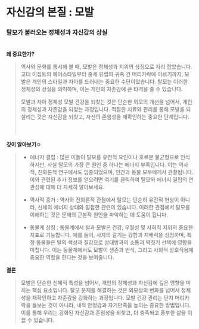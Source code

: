 
# 자신감의 본질 : 모발

### 탈모가 불러오는 정체성과 자신감의 상실      
 　   
 **왜 중요한가?**

> 역사와 문화를 통시해 볼 때, 모발은 정체성과 지위의 상징으로 자리 잡았습니다. 고대 이집트의 헤어스타일부터 중세 유럽의 귀족 긴 머리카락에 이르기까지, 모발은 개인의 스타일과 자아를 드러내는 중요한 수단이었습니다. 탈모는 이러한 정체성의 상실을 의미하며, 이는 개인의 자존감에 큰 타격을 줄 수 있습니다.
> 
> 모발과 자아 정체성 모발 건강을 되찾는 것은 단순한 외모의 개선을 넘어서, 개인의 정체성과 자존감을 되찾는 과정입니다. 적절한 치료와 관리를 통해 모발을 되살리는 것은 자신감을 되찾고, 자신의 존엄성을 재확인하는 중요한 단계입니다.   
　   
　   

**깊이 알아보기**ㅇ 

>  - 에너지 결핍 : 많은 이들이 탈모를 유전적 요인이나 호르몬 불균형으로 인식하지만, 사실 탈모의 가장 큰 원인 중 하나는 에너지 부족입니다. 이는 역사적, 진화론적 연구에서도 입증되었으며, 인간과 동물 모두에게서 관찰됩니다. 이와 관련된 추가 정보를 얻으려면 여기를 클릭하여 탈모와 에너지 결핍의 연관성에 대해 더 자세히 알아보세요.
> 
>  - 역사적 증거 : 역사와 진화론적 관점에서 탈모는 단순히 유전적 현상이 아니라, 신체의 에너지 상태와 밀접한 관련이 있습니다. 이러한 관점에서 탈모를 이해하는 것은 문제의 근본적 원인을 파악하는 데 도움이 됩니다.
> 
>  - 동물계 상징 : 동물계에서 털과 모발은 건강, 우월성 및 사회적 지위의 중요한 지표로 기능합니다. 예를 들어, 사자의 갈기는 강함과 지배력을 상징하며, 특정 동물들은 털의 색상과 질감으로 상대방과의 소통과 짝짓기 선택에 영향을 미칩니다. 이는 동물계에서도 모발이 생존과 번식, 그리고 사회적 상호작용에 중요한 역할을 한다는 것을 보여줍니다.

 **결론**
 
> 모발은 단순한 신체적 특성을 넘어서, 개인의 정체성과 자신감에 깊은 영향을 미치는 핵심 요소입니다. 탈모 문제를 해결하는 것은 외모상의 변화를 넘어서 정체성을 재확인하고 자존감을 강화하는 과정입니다. 모발 건강 관리는 단지 머리카락을 돌보는 것이 아니라, 내적 안정감과 자기만족을 높이는 중요한 방법입니다. 이를 통해 우리는 강화된 자신감과 존엄성을 되찾고, 더 충족되고 풍부한 삶을 이끌 수 있습니다.
<!--stackedit_data:
eyJoaXN0b3J5IjpbLTcyMTM4MDE4NCwxNjEyNTk2ODkwLDEyMD
Q0MDI2OTAsLTIxMTExMDk0MTcsNDk5MjA4MTIwXX0=
-->